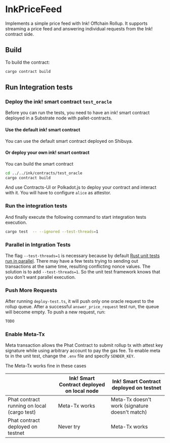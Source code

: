 # InkPriceFeed

Implements a simple price feed with Ink! Offchain Rollup. It supports streaming a price feed and
answering individual requests from the Ink! contract side.


## Build

To build the contract:

```bash
cargo contract build
```

## Run Integration tests

### Deploy the ink! smart contract `test_oracle`

Before you can run the tests, you need to have an ink! smart contract deployed in a Substrate node with pallet-contracts.

#### Use the default ink! smart contract 

You can use the default smart contract deployed on Shibuya.

#### Or deploy your own ink! smart contract

You can build the smart contract 
```bash
cd ../../ink/contracts/test_oracle
cargo contract build
```
And use Contracts-UI or Polkadot.js to deploy your contract and interact with it.
You will have to configure `alice` as attestor.

### Run the integration tests
And finally execute the following command to start integration tests execution.

```bash
cargo test  -- --ignored --test-threads=1
```

### Parallel in Intgration Tests

The flag `--test-threads=1` is necessary because by default [Rust unit tests run in parallel](https://doc.rust-lang.org/book/ch11-02-running-tests.html).
There may have a few tests trying to sending out transactions at the same time, resulting
conflicting nonce values.
The solution is to add `--test-threads=1`. So the unit test framework knows that you don't want
parallel execution.

### Push More Requests

After running `deploy-test.ts`, it will push only one oracle request to the rollup queue.
After a successful `answer_price_request` test run, the queue will become empty. To push a new
request, run:

```bash
TODO
```

### Enable Meta-Tx

Meta transaction allows the Phat Contract to submit rollup tx with attest key signature while using
arbitrary account to pay the gas fee. To enable meta tx in the unit test, change the `.env` file
and specify `SENDER_KEY`.

The Meta-Tx works fine in these cases

|                                             | Ink! Smart Contract deployed on local node | Ink! Smart Contract deployed on testnet        |
|---------------------------------------------|------------------------------------------|------------------------------------------------|
| Phat contract running on local (cargo test) | Meta-Tx works                            | Meta-Tx doesn't work (signature doesn't match) |
| Phat contract deployed on testnet           | Never try                                |  Meta-Tx works        |

